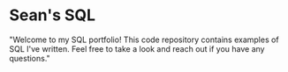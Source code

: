# Sean's SQL
"Welcome to my SQL portfolio! This code repository contains examples of SQL I've written. Feel free to take a look and reach out if you have any questions."
